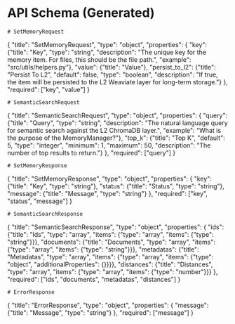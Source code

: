 # API Schema (Generated)

```
# SetMemoryRequest
```
{
  "title": "SetMemoryRequest",
  "type": "object",
  "properties": {
    "key": {"title": "Key", "type": "string", "description": "The unique key for the memory item. For files, this should be the file path.", "example": "src/utils/helpers.py"},
    "value": {"title": "Value"},
    "persist_to_l2": {"title": "Persist To L2", "default": false, "type": "boolean", "description": "If true, the item will be persisted to the L2 Weaviate layer for long-term storage."}
  },
  "required": ["key", "value"]
}

```
# SemanticSearchRequest
```
{
  "title": "SemanticSearchRequest",
  "type": "object",
  "properties": {
    "query": {"title": "Query", "type": "string", "description": "The natural language query for semantic search against the L2 ChromaDB layer.", "example": "What is the purpose of the MemoryManager?"},
    "top_k": {"title": "Top K", "default": 5, "type": "integer", "minimum": 1, "maximum": 50, "description": "The number of top results to return."}
  },
  "required": ["query"]
}

```
# SetMemoryResponse
```
{
  "title": "SetMemoryResponse",
  "type": "object",
  "properties": {
    "key": {"title": "Key", "type": "string"},
    "status": {"title": "Status", "type": "string"},
    "message": {"title": "Message", "type": "string"}
  },
  "required": ["key", "status", "message"]
}

```
# SemanticSearchResponse
```
{
  "title": "SemanticSearchResponse",
  "type": "object",
  "properties": {
    "ids": {"title": "Ids", "type": "array", "items": {"type": "array", "items": {"type": "string"}}},
    "documents": {"title": "Documents", "type": "array", "items": {"type": "array", "items": {"type": "string"}}},
    "metadatas": {"title": "Metadatas", "type": "array", "items": {"type": "array", "items": {"type": "object", "additionalProperties": {}}}},
    "distances": {"title": "Distances", "type": "array", "items": {"type": "array", "items": {"type": "number"}}}
  },
  "required": ["ids", "documents", "metadatas", "distances"]
}

```
# ErrorResponse
```
{
  "title": "ErrorResponse",
  "type": "object",
  "properties": {
    "message": {"title": "Message", "type": "string"}
  },
  "required": ["message"]
}
